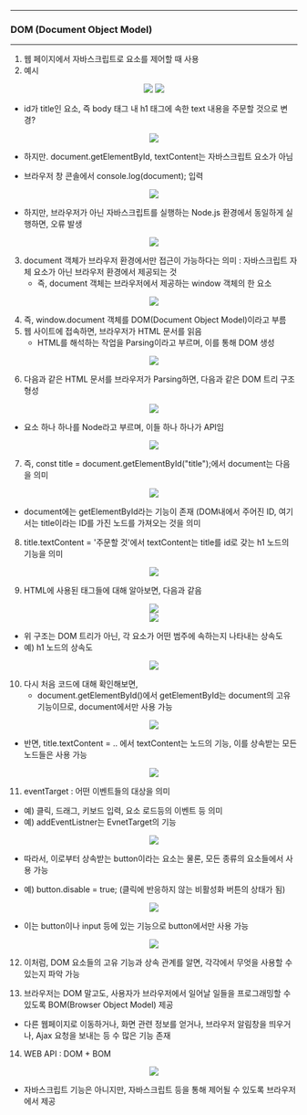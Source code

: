 -----
### DOM (Document Object Model)
-----
1. 웹 페이지에서 자바스크립트로 요소를 제어할 때 사용
2. 예시
<div align="center">
<img src="https://github.com/sooyounghan/Java/assets/34672301/add1ec83-ff76-441c-a8c1-95a8dba991ef">
<img src="https://github.com/sooyounghan/Java/assets/34672301/4e11c2b1-5a61-4540-93bc-5bdaf6484c13">
</div>

  - id가 title인 요소, 즉 body 태그 내 h1 태그에 속한 text 내용을 주문할 것으로 변경?
<div align="center">
<img src="https://github.com/sooyounghan/Java/assets/34672301/55dcb103-6fe1-4f3a-a29b-f82efbda5fbc">
</div>

  - 하지만. document.getElementById, textContent는 자바스크립트 요소가 아님

  - 브라우저 창 콘솔에서 console.log(document); 입력
<div align="center">
<img src="https://github.com/sooyounghan/Java/assets/34672301/44f8aa5b-4660-4def-900c-3377d8af2b04">
</div>

  - 하지만, 브라우저가 아닌 자바스크립트를 실행하는 Node.js 환경에서 동일하게 실행하면, 오류 발생
<div align="center">
<img src="https://github.com/sooyounghan/Java/assets/34672301/30efc4c9-ba5b-44d9-8ec2-f2e3f50696e1">
</div>

3. document 객체가 브라우저 환경에서만 접근이 가능하다는 의미 : 자바스크립트 자체 요소가 아닌 브라우저 환경에서 제공되는 것
   - 즉, document 객체는 브라우저에서 제공하는 window 객체의 한 요소
<div align="center">
<img src="https://github.com/sooyounghan/Java/assets/34672301/b9356cdc-398a-4770-8720-9a7f38301b16">
</div>

4. 즉, window.document 객체를 DOM(Document Object Model)이라고 부름
5. 웹 사이트에 접속하면, 브라우저가 HTML 문서를 읽음
   - HTML를 해석하는 작업을 Parsing이라고 부르며, 이를 통해 DOM 생성
<div align="center">
<img src="https://github.com/sooyounghan/Java/assets/34672301/2dd5cc15-a7d0-47fa-916b-a3c354e99590">
</div>

6. 다음과 같은 HTML 문서를 브라우저가 Parsing하면, 다음과 같은 DOM 트리 구조 형성
<div align="center">
<img src="https://github.com/sooyounghan/Java/assets/34672301/593cedfa-a0f0-404b-b89e-c6a98ccdbb26">
</div>

  - 요소 하나 하나를 Node라고 부르며, 이들 하나 하나가 API임
<div align="center">
<img src="https://github.com/sooyounghan/Java/assets/34672301/cba26fb1-bc3d-4e10-ac5d-791e7fe57337">
</div>

  
7. 즉, const title = document.getElementById("title");에서 document는 다음을 의미
<div align="center">
<img src="https://github.com/sooyounghan/Java/assets/34672301/5336ade8-dc36-4612-8bf1-25dfabdc57b8">
</div>

  - document에는 getElementById라는 기능이 존재 (DOM내에서 주어진 ID, 여기서는 title이라는 ID를 가진 노드를 가져오는 것을 의미

8. title.textContent = '주문할 것'에서 textContent는 title를 id로 갖는 h1 노드의 기능을 의미
<div align="center">
<img src="https://github.com/sooyounghan/Java/assets/34672301/4c3729fd-84f9-4dc7-a5fe-72d370ba078c">
</div>

9. HTML에 사용된 태그들에 대해 알아보면, 다음과 같음
<div align="center">
<img src="https://github.com/sooyounghan/Java/assets/34672301/ab3c3182-5ce0-43c9-8b43-496268369bfe">
</div>

<div align="center">
<img src="https://github.com/sooyounghan/Java/assets/34672301/7761609a-40d8-4574-8ebb-2472ec53a01a">
</div>

  - 위 구조는 DOM 트리가 아닌, 각 요소가 어떤 범주에 속하는지 나타내는 상속도
  - 예) h1 노드의 상속도
<div align="center">
<img src="https://github.com/sooyounghan/Java/assets/34672301/aa72ce9a-171a-47f5-8a8c-862d77b6e224">
</div>

10. 다시 처음 코드에 대해 확인해보면,
    - document.getElementById()에서 getElementById는 document의 고유 기능이므로, document에서만 사용 가능
<div align="center">
<img src="https://github.com/sooyounghan/Java/assets/34672301/48a710d6-07b4-4976-831d-83fa33e7480d">
</div>

  - 반면, title.textContent = .. 에서 textContent는 노드의 기능, 이를 상속받는 모든 노드들은 사용 가능
<div align="center">
<img src="https://github.com/sooyounghan/Java/assets/34672301/41515c20-e1d7-4359-ad93-e4a07a8712fe">
</div>

11. eventTarget : 어떤 이벤트들의 대상을 의미
  - 예) 클릭, 드래그, 키보드 입력, 요소 로드등의 이벤트 등 의미
  - 예) addEventListner는 EvnetTarget의 기능
<div align="center">
<img src="https://github.com/sooyounghan/Java/assets/34672301/09e79564-400c-4eeb-a53b-7bf71324f35d">
</div>

  - 따라서, 이로부터 상속받는 button이라는 요소는 물론, 모든 종류의 요소들에서 사용 가능

  - 예) button.disable = true; (클릭에 반응하지 않는 비활성화 버튼의 상태가 됨)
<div align="center">
<img src="https://github.com/sooyounghan/Java/assets/34672301/a54284e3-4584-4096-addc-d3a04be23e89">
</div>

  - 이는 button이나 input 등에 있는 기능으로 button에서만 사용 가능
<div align="center">
<img src="https://github.com/sooyounghan/Java/assets/34672301/af6fa855-fdeb-49da-b423-d39daa50dbe9">
</div>

12. 이처럼, DOM 요소들의 고유 기능과 상속 관계를 알면, 각각에서 무엇을 사용할 수 있는지 파악 가능

13. 브라우저는 DOM 말고도, 사용자가 브라우저에서 일어날 일들을 프로그래밍할 수 있도록 BOM(Browser Object Model) 제공
  - 다른 웹페이지로 이동하거나, 화면 관련 정보를 얻거나, 브라우저 알림창을 띄우거나, Ajax 요청을 보내는 등 수 많은 기능 존재

14. WEB API : DOM + BOM
<div align="center">
<img src="https://github.com/sooyounghan/Java/assets/34672301/ce299908-0d15-47d5-afa8-5c62e956d3d4">
</div>

  - 자바스크립트 기능은 아니지만, 자바스크립트 등을 통해 제어될 수 있도록 브라우저에서 제공

